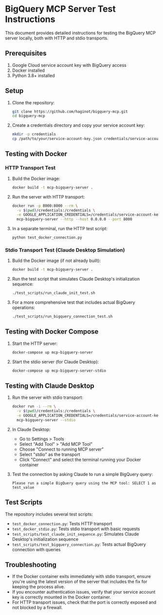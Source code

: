 # BigQuery MCP Server Test Instructions

This document provides detailed instructions for testing the BigQuery MCP server locally, both with HTTP and stdio transports.

## Prerequisites

1. Google Cloud service account key with BigQuery access
2. Docker installed
3. Python 3.8+ installed

## Setup

1. Clone the repository:
   ```bash
   git clone https://github.com/haginot/bigquery-mcp.git
   cd bigquery-mcp
   ```

2. Create a credentials directory and copy your service account key:
   ```bash
   mkdir -p credentials
   cp /path/to/your/service-account-key.json credentials/service-account-key.json
   ```

## Testing with Docker

### HTTP Transport Test

1. Build the Docker image:
   ```bash
   docker build -t mcp-bigquery-server .
   ```

2. Run the server with HTTP transport:
   ```bash
   docker run -p 8000:8000 --rm \
     -v $(pwd)/credentials:/credentials \
     -e GOOGLE_APPLICATION_CREDENTIALS=/credentials/service-account-key.json \
     mcp-bigquery-server --http --host 0.0.0.0 --port 8000
   ```

3. In a separate terminal, run the HTTP test script:
   ```bash
   python test_docker_connection.py
   ```

### Stdio Transport Test (Claude Desktop Simulation)

1. Build the Docker image (if not already built):
   ```bash
   docker build -t mcp-bigquery-server .
   ```

2. Run the test script that simulates Claude Desktop's initialization sequence:
   ```bash
   ./test_scripts/run_claude_init_test.sh
   ```

3. For a more comprehensive test that includes actual BigQuery operations:
   ```bash
   ./test_scripts/run_bigquery_connection_test.sh
   ```

## Testing with Docker Compose

1. Start the HTTP server:
   ```bash
   docker-compose up mcp-bigquery-server
   ```

2. Start the stdio server (for Claude Desktop):
   ```bash
   docker-compose up mcp-bigquery-server-stdio
   ```

## Testing with Claude Desktop

1. Run the server with stdio transport:
   ```bash
   docker run -i --rm \
     -v $(pwd)/credentials:/credentials \
     -e GOOGLE_APPLICATION_CREDENTIALS=/credentials/service-account-key.json \
     mcp-bigquery-server --stdio
   ```

2. In Claude Desktop:
   - Go to Settings > Tools
   - Select "Add Tool" > "Add MCP Tool"
   - Choose "Connect to running MCP server"
   - Select "stdio" as the transport
   - Click "Connect" and select the terminal running your Docker container

3. Test the connection by asking Claude to run a simple BigQuery query:
   ```
   Please run a simple BigQuery query using the MCP tool: SELECT 1 as test_value
   ```

## Test Scripts

The repository includes several test scripts:

- `test_docker_connection.py`: Tests HTTP transport
- `test_docker_stdio.py`: Tests stdio transport with basic requests
- `test_scripts/test_claude_init_sequence.py`: Simulates Claude Desktop's initialization sequence
- `test_scripts/test_bigquery_connection.py`: Tests actual BigQuery connection with queries

## Troubleshooting

- If the Docker container exits immediately with stdio transport, ensure you're using the latest version of the server that includes the fix for keeping the process alive.
- If you encounter authentication issues, verify that your service account key is correctly mounted in the Docker container.
- For HTTP transport issues, check that the port is correctly exposed and not blocked by a firewall.
